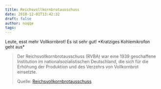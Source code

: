 ```yaml
---
title: Reichsvollkornbrotausschuss
date: 2018-12-01T13:42:32
draft: false
author: noqqe
tags:
---
```


Leute, esst mehr Vollkornbrot! Es ist sehr gut! \*Kratziges Kohlemikrofon geht
aus\*

> Der Reichsvollkornbrotausschuss (RVBA) war eine 1939 geschaffene Institution
> im nationalsozialistischen Deutschland, die sich für die Erhöhung der
> Produktion und des Verzehrs von Vollkornbrot einsetzte.
>
> Quelle: [Reichsvollkornbrotausschuss](https://de.wikipedia.org/wiki/Reichsvollkornbrotausschuss)